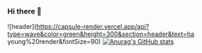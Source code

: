 ### Hi there 👋

<!--
**gkdud583/gkdud583** is a ✨ _special_ ✨ repository because its `README.md` (this file) appears on your GitHub profile.

Here are some ideas to get you started:

- 🔭 I’m currently working on ...
- 🌱 I’m currently learning ...
- 👯 I’m looking to collaborate on ...
- 🤔 I’m looking for help with ...
- 💬 Ask me about ...
- 📫 How to reach me: ...
- 😄 Pronouns: ...
- ⚡ Fun fact: ...
-->


![header](https://capsule-render.vercel.app/api?type=wave&color=green&height=300&section=header&text=ha young%20render&fontSize=90)
[![Anurag's GitHub stats](https://github-readme-stats.vercel.app/api?username=gkdud583)](https://github.com/anuraghazra/github-readme-stats)
